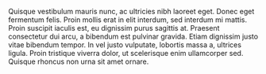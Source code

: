 Quisque vestibulum mauris nunc, ac ultricies nibh laoreet eget. Donec eget fermentum felis. Proin mollis erat in elit interdum, sed interdum mi mattis. Proin suscipit iaculis est, eu dignissim purus sagittis at. Praesent consectetur dui arcu, a bibendum est pulvinar gravida. Etiam dignissim justo vitae bibendum tempor. In vel justo vulputate, lobortis massa a, ultrices ligula. Proin tristique viverra dolor, ut scelerisque enim ullamcorper sed. Quisque rhoncus non urna sit amet ornare.